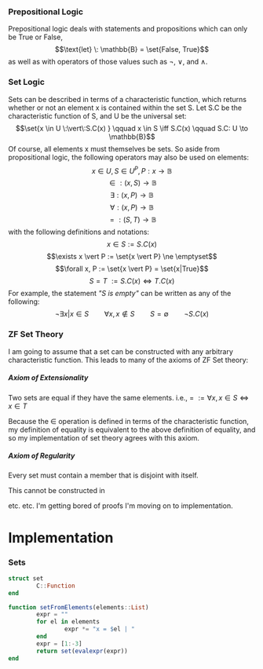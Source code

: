 ### Prepositional Logic
Prepositional logic deals with statements and propositions which can only be True or False,
$$\text{let} \: \mathbb{B} = \set{False, True}$$
as well as with operators of those values such as $\neg$, $\lor$, and $\land$.

### Set Logic
Sets can be described in terms of a characteristic function, which returns whether or not an element x is contained within the set S. Let S.C be the characteristic function of S, and U be the universal set:
$$\set{x \in U \:\vert\:S.C(x) } \qquad x \in S \iff S.C(x) \qquad S.C: U \to \mathbb{B}$$
Of course, all elements x must themselves be sets. So aside from propositional logic, the following operators may also be used on elements:
$$x\in U, S\in U^P, P:x\to \mathbb{B}$$
$$\in: (x, S)\to\mathbb{B}$$
$$\exists:(x, P)\to\mathbb{B}$$
$$\forall:(x, P)\to\mathbb{B}$$
$$=: (S, T) \to \mathbb{B}$$
with the following definitions and notations:
$$x \in S := S.C(x)$$
$$\exists x \vert P := \set{x \vert P} \ne \emptyset$$
$$\forall x, P := \set{x \vert P} = \set{x|True}$$
$$S=T\::= S.C(x) \iff T.C(x)$$
For example, the statement *"S is empty"* can be written as any of the following:
$$\neg \exists x \vert x \in S \qquad \forall x, x \notin S \qquad S = \emptyset \qquad \neg S.C(x)$$

### ZF Set Theory
I am going to assume that a set can be constructed with any arbitrary characteristic function.
This leads to many of the axioms of ZF Set theory:

##### Axiom of Extensionality
Two sets are equal if they have the same elements. i.e., $=\::= \forall x, x \in S \iff x \in T$

Because the $\in$ operation is defined in terms of the characteristic function, my definition of equality is equivalent to the above definition of equality, and so my implementation of set theory agrees with this axiom.

##### Axiom of Regularity
Every set must contain a member that is disjoint with itself.

This cannot be constructed in 

etc. etc. I'm getting bored of proofs I'm moving on to implementation.


# Implementation
### Sets
```Julia
struct set
		C::Function
end

function setFromElements(elements::List)
		expr = ""
		for el in elements
				expr *= "x = $el | "
		end
		expr = [1:-3]
		return set(evalexpr(expr))
end
```


